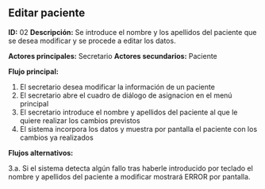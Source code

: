 ## Editar paciente
**ID:** 02 **Descripción:** Se introduce el nombre y los apellidos del paciente que se desea modificar y se procede a editar los datos.

**Actores principales:** Secretario **Actores secundarios:** Paciente

**Flujo principal:**
1. El secretario desea modificar la información de un paciente
2. El secretario abre el cuadro de diálogo de asignacion en el menú principal
3. El secretario introduce el nombre y apellidos del paciente al que le quiere realizar los cambios previstos
4. El sistema incorpora los datos y muestra por pantalla el paciente con los cambios ya realizados

**Flujos alternativos:**

3.a. Si el sistema detecta algún fallo tras haberle introducido por teclado el nombre y apellidos del paciente a modificar mostrará ERROR por pantalla.
